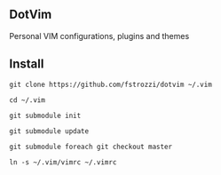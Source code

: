 DotVim
------

Personal VIM configurations, plugins and themes

Install
-------

```shell
git clone https://github.com/fstrozzi/dotvim ~/.vim

cd ~/.vim

git submodule init

git submodule update

git submodule foreach git checkout master

ln -s ~/.vim/vimrc ~/.vimrc


```
